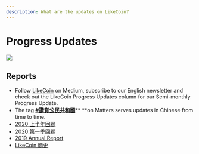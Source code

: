 ```yaml
---
description: What are the updates on LikeCoin?
---
```


# Progress Updates

![](https://gblobscdn.gitbook.com/assets%2F-LL4mdaVjNgL6A1--PV0%2F-MHGFkSUMj9\_TpAJG75W%2F-MHGHqgZn4\_N6csz6pUU%2FLikeCoin_AD69\_Stat_Sept_Artwork1-06.png?alt=media\&token=dc28292d-2103-45df-8c17-eb44492c4996)

## Reports

* Follow [LikeCoin](https://medium.com/likecoin) on Medium, subscribe to our English newsletter and check out the LikeCoin Progress Updates column for our Semi-monthly Progress Update.
* The tag [**#讚賞公民共和國**](https://matters.news/tags/VGFnOjgwOTQ)** **on Matters serves updates in Chinese from time to time.
* ​[2020 上半年回顧](https://matters.news/@likecoin/%E8%AE%9A%E8%B3%9E%E5%85%AC%E6%B0%91-2020-%E4%B8%8A%E5%8D%8A%E5%B9%B4%E5%9B%9E%E9%A1%A7-bafyreidroqj5elqim2jnr3u2zd75ysdgflu7jyinnm7cg7ztjlpfv7z36m)​
* ​[2020 第一季回顧](https://matters.news/@likecoin/%E8%AE%9A%E8%B3%9E%E5%85%AC%E6%B0%91-2020-%E7%AC%AC%E4%B8%80%E5%AD%A3%E5%9B%9E%E9%A1%A7-bafyreifdlfznigt3htdur7e2pyomoem5chmmortz34rnakprxdipt6s2vy)​
* ​[2019 Annual Report](https://medium.com/likecoin/likecoin-annual-report-2019-f831cb873801)​
* ​[LikeCoin 簡史](https://medium.com/likecoin/likecoin-chronicle-769001f784b3)​
